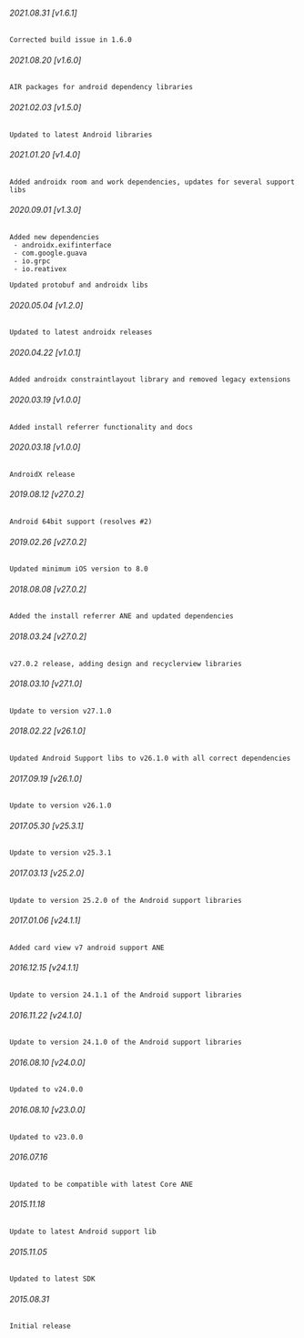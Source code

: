###### 2021.08.31 [v1.6.1]

```
Corrected build issue in 1.6.0
```



###### 2021.08.20 [v1.6.0]

```
AIR packages for android dependency libraries
```


###### 2021.02.03 [v1.5.0]

```
Updated to latest Android libraries
```


###### 2021.01.20 [v1.4.0]

```
Added androidx room and work dependencies, updates for several support libs
```


###### 2020.09.01 [v1.3.0]

```
Added new dependencies
 - androidx.exifinterface
 - com.google.guava
 - io.grpc 
 - io.reativex

Updated protobuf and androidx libs
```


###### 2020.05.04 [v1.2.0]

```
Updated to latest androidx releases
```


###### 2020.04.22 [v1.0.1]

```
Added androidx constraintlayout library and removed legacy extensions
```


###### 2020.03.19 [v1.0.0]

```
Added install referrer functionality and docs
```


###### 2020.03.18 [v1.0.0]

```
AndroidX release
```


###### 2019.08.12 [v27.0.2]

```
Android 64bit support (resolves #2)
```


###### 2019.02.26 [v27.0.2]

```
Updated minimum iOS version to 8.0 
```


###### 2018.08.08 [v27.0.2]

```
Added the install referrer ANE and updated dependencies
```


###### 2018.03.24 [v27.0.2]

```
v27.0.2 release, adding design and recyclerview libraries
```


###### 2018.03.10 [v27.1.0]

```
Update to version v27.1.0
```


###### 2018.02.22 [v26.1.0]

```
Updated Android Support libs to v26.1.0 with all correct dependencies
```


###### 2017.09.19 [v26.1.0]

```
Update to version v26.1.0
```


###### 2017.05.30 [v25.3.1]

```
Update to version v25.3.1
```


###### 2017.03.13 [v25.2.0]

```
Update to version 25.2.0 of the Android support libraries
```


###### 2017.01.06 [v24.1.1]

```
Added card view v7 android support ANE
```


###### 2016.12.15 [v24.1.1]

```
Update to version 24.1.1 of the Android support libraries
```


###### 2016.11.22 [v24.1.0]

```
Update to version 24.1.0 of the Android support libraries
```


###### 2016.08.10 [v24.0.0]

```
Updated to v24.0.0
```


###### 2016.08.10 [v23.0.0]

```
Updated to v23.0.0
```


######  2016.07.16

```
Updated to be compatible with latest Core ANE
```


###### 2015.11.18

```
Update to latest Android support lib
```


###### 2015.11.05

```
Updated to latest SDK
```


###### 2015.08.31

```
Initial release
```
